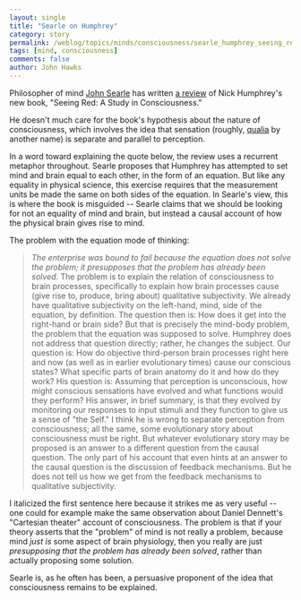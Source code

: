 ```yaml
---
layout: single 
title: "Searle on Humphrey" 
category: story
permalink: /weblog/topics/minds/consciousness/searle_humphrey_seeing_red_review_2006.html
tags: [mind, consciousness] 
comments: false 
author: John Hawks 
---
```



<p>
Philosopher of mind <a href="http://en.wikipedia.org/wiki/John_Searle">John Searle</a> has written <a href="http://www.nybooks.com/articles/19510">a review</a> of Nick Humphrey's new book, "Seeing Red: A Study in Consciousness."
</p>

<p>
He doesn't much care for the book's hypothesis about the nature of consciousness, which involves the idea that sensation (roughly, <a href="http://en.wikipedia.org/wiki/Qualia">qualia</a> by another name) is separate and parallel to perception. 
</p>

<p>
In a word toward explaining the quote below, the review uses a recurrent metaphor throughout. Searle proposes that Humphrey has attempted to set mind and brain equal to each other, in the form of an equation. But like any equality in physical science, this exercise requires that the measurement units be made the same on both sides of the equation. In Searle's view, this is where the book is misguided -- Searle claims that we should be looking for not an equality of mind and brain, but instead a causal account of how the physical brain gives rise to mind. 
</p>

<p>
The problem with the equation mode of thinking:
</p>

<blockquote><i>The enterprise was bound to fail because the equation does not solve the problem; it presupposes that the problem has already been solved</i>. The problem is to explain the relation of consciousness to brain processes, specifically to explain how brain processes cause (give rise to, produce, bring about) qualitative subjectivity. We already have qualitative subjectivity on the left-hand, mind, side of the equation, by definition. The question then is: How does it get into the right-hand or brain side? But that is precisely the mind-body problem, the problem that the equation was supposed to solve. Humphrey does not address that question directly; rather, he changes the subject. Our question is: How do objective third-person brain processes right here and now (as well as in earlier evolutionary times) cause our conscious states? What specific parts of brain anatomy do it and how do they work? His question is: Assuming that perception is unconscious, how might conscious sensations have evolved and what functions would they perform? His answer, in brief summary, is that they evolved by monitoring our responses to input stimuli and they function to give us a sense of "the Self." I think he is wrong to separate perception from consciousness; all the same, some evolutionary story about consciousness must be right. But whatever evolutionary story may be proposed is an answer to a different question from the causal question. The only part of his account that even hints at an answer to the causal question is the discussion of feedback mechanisms. But he does not tell us how we get from the feedback mechanisms to qualitative subjectivity.</blockquote>

<p>
I italicized the first sentence here because it strikes me as very useful -- one could for example make the same observation about Daniel Dennett's "Cartesian theater" account of consciousness. The problem is that if your theory asserts that the "problem" of mind is not really a problem, because mind <i>just is</i> some aspect of brain physiology, then you really are just <i>presupposing that the problem has already been solved</i>, rather than actually proposing some solution. 
</p>

<p>
Searle is, as he often has been, a persuasive proponent of the idea that consciousness remains to be explained. 
</p>

